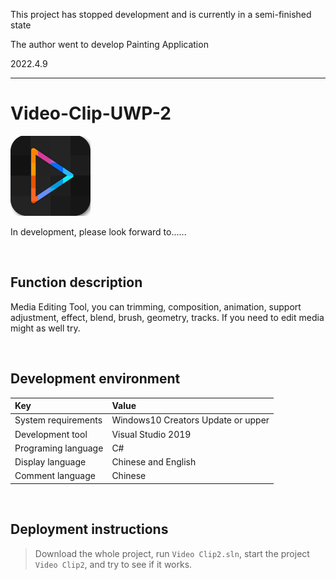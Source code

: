 This project has stopped development and is currently in a semi-finished state

The author went to develop Painting Application

2022.4.9

---

# Video-Clip-UWP-2

![](ScreenShot/logo.png)


 In development, please look forward to......


<br/>

## Function description

Media Editing Tool, you can trimming, composition, animation, support adjustment, effect, blend, brush, geometry, tracks. If you need to edit media might as well try.


<br/>

## Development environment

|Key|Value|
|:-|:-|
|System requirements| Windows10 Creators Update or upper|
|Development tool|Visual Studio 2019|
|Programing language|C#|
|Display language|Chinese and English|
|Comment language|Chinese|


<br/>

## Deployment instructions

> Download the whole project, run `Video Clip2.sln`, start the project `Video Clip2`, and try to see if it works.